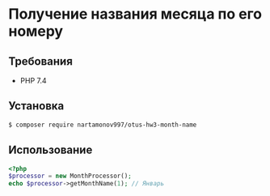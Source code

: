 # Получение названия месяца по его номеру

## Требования
- PHP 7.4

## Установка

```bash
$ composer require nartamonov997/otus-hw3-month-name
```

## Использование

```php
<?php
$processor = new MonthProcessor();
echo $processor->getMonthName(1); // Январь
```
